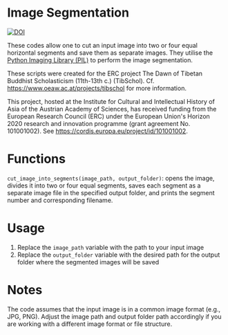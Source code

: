 # Image Segmentation

[![DOI](https://zenodo.org/badge/667966299.svg)](https://zenodo.org/doi/10.5281/zenodo.10450697)

These codes allow one to cut an input image into two or four equal horizontal segments and save them as separate images. They utilise the [Python Imaging Library (PIL)](https://pillow.readthedocs.io/en/stable/) to perform the image segmentation.

These scripts were created for the ERC project The Dawn of Tibetan Buddhist Scholasticism (11th-13th c.) (TibSchol). Cf. https://www.oeaw.ac.at/projects/tibschol for more information.

This project, hosted at the Institute for Cultural and Intellectual History of Asia of the Austrian Academy of Sciences, has received funding from the European Research Council (ERC) under the European Union's Horizon 2020 research and innovation programme (grant agreement No. 101001002). See https://cordis.europa.eu/project/id/101001002.

# Functions
`cut_image_into_segments(image_path, output_folder)`: opens the image, divides it into two or four equal segments, saves each segment as a separate image file in the specified output folder, and prints the segment number and corresponding filename.

# Usage
1. Replace the `image_path` variable with the path to your input image
2. Replace the `output_folder` variable with the desired path for the output folder where the segmented images will be saved

# Notes 
The code assumes that the input image is in a common image format (e.g., JPG, PNG). Adjust the image path and output folder path accordingly if you are working with a different image format or file structure.
